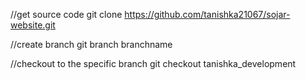 //get source code
git clone https://github.com/tanishka21067/sojar-website.git

//create branch
git branch branchname

//checkout to the specific branch
git checkout tanishka_development
